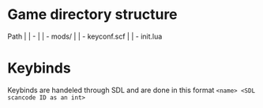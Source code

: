 # Game directory structure

Path
 |
 | - <gamedata>
 |
 | - mods/
 |
 | - keyconf.scf
 |
 | - init.lua


# Keybinds

Keybinds are handeled through SDL and are done in this format
`<name> <SDL scancode ID as an int>`